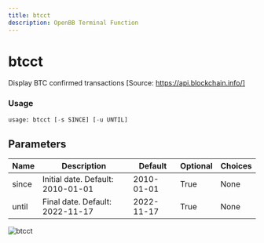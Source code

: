 ```yaml
---
title: btcct
description: OpenBB Terminal Function
---
```


# btcct

Display BTC confirmed transactions [Source: https://api.blockchain.info/]

### Usage 
```python
usage: btcct [-s SINCE] [-u UNTIL]
```

## Parameters

| Name | Description | Default | Optional | Choices |
| ---- | ----------- | ------- | -------- | ------- |
| since | Initial date. Default: 2010-01-01 | 2010-01-01 | True | None |
| until | Final date. Default: 2022-11-17 | 2022-11-17 | True | None |


![btcct](https://user-images.githubusercontent.com/46355364/154067586-d80059e8-cf7b-475a-990b-cf2aec7bc646.png)

